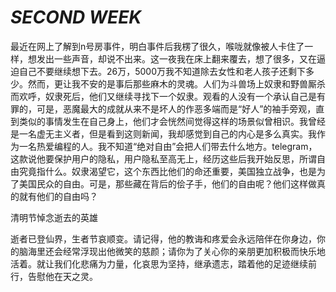 # *SECOND WEEK*

最近在网上了解到n号房事件，明白事件后我楞了很久，喉咙就像被人卡住了一样，想发出一些声音，却说不出来。这一夜我在床上翻来覆去，想了很多，又在逼迫自己不要继续想下去。26万，5000万我不知道除去女性和老人孩子还剩下多少。然而，更让我不安的是事后那些麻木的灵魂。人们为斗兽场上奴隶和野兽厮杀而欢呼，奴隶死后，他们又继续寻找下一个奴隶。观看的人没有一个承认自己是有罪的，可是，恶魔最大的成就从来不是坏人的作恶多端而是“好人”的袖手旁观，直到类似的事情发生在自己身上，他们才会恍然间觉得这样的场景似曾相识。我曾经是一名虚无主义者，但是看到这则新闻，我却感觉到自己的内心是多么真实。我作为一名热爱编程的人。我不知道“绝对自由”会把人们带去什么地方。telegram，这款说他要保护用户的隐私，用户隐私至高无上，经历这些后我开始反思，所谓自由究竟指什么。奴隶渴望它，这个东西比他们的命还重要，美国独立战争，也是为了美国民众的自由。可是，那些藏在背后的侩子手，他们的自由呢？他们这样做真的就有他们的自由吗？

清明节悼念逝去的英雄

逝者已登仙界，生者节哀顺变。请记得，他的教诲和疼爱会永远陪伴在你身边，你的脑海里还会经常浮现出他微笑的慈颜；请你为了关心你的亲朋更加积极而快乐地活着。就让我们化悲痛为力量，化哀思为坚持，继承遗志，踏着他的足迹继续前行，告慰他在天之灵。